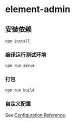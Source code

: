 # element-admin

## 安装依赖
```
npm install
```

### 编译运行测试环境
```
npm run serve
```

### 打包
```
npm run build
```

### 自定义配置
See [Configuration Reference](https://cli.vuejs.org/config/).
